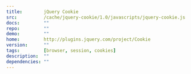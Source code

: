 ```yaml
---
title:        jQuery Cookie
src:          /cache/jquery-cookie/1.0/javascripts/jquery-cookie.js
docs:         ""
repo:         ""
demo:         ""
home:         http://plugins.jquery.com/project/Cookie
version:      ""
tags:         [browser, session, cookies]
description:  ""
dependencies: ""
---
```


